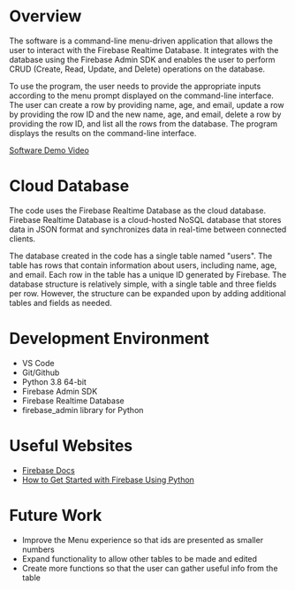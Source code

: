 # Overview

The software is a command-line menu-driven application that allows the user to interact with the Firebase Realtime Database. It integrates with the database using the Firebase Admin SDK and enables the user to perform CRUD (Create, Read, Update, and Delete) operations on the database.

To use the program, the user needs to provide the appropriate inputs according to the menu prompt displayed on the command-line interface. The user can create a row by providing name, age, and email, update a row by providing the row ID and the new name, age, and email, delete a row by providing the row ID, and list all the rows from the database. The program displays the results on the command-line interface.

[Software Demo Video](http://youtube.link.goes.here)

# Cloud Database

The code uses the Firebase Realtime Database as the cloud database. Firebase Realtime Database is a cloud-hosted NoSQL database that stores data in JSON format and synchronizes data in real-time between connected clients.

The database created in the code has a single table named "users". The table has rows that contain information about users, including name, age, and email. Each row in the table has a unique ID generated by Firebase. The database structure is relatively simple, with a single table and three fields per row. However, the structure can be expanded upon by adding additional tables and fields as needed.

# Development Environment

* VS Code
* Git/Github
* Python 3.8 64-bit
* Firebase Admin SDK
* Firebase Realtime Database
* firebase_admin library for Python

# Useful Websites

- [Firebase Docs](https://firebase.google.com/docs)
- [How to Get Started with Firebase Using Python](https://www.freecodecamp.org/news/how-to-get-started-with-firebase-using-python/)

# Future Work

- Improve the Menu experience so that ids are presented as smaller numbers
- Expand functionality to allow other tables to be made and edited
- Create more functions so that the user can gather useful info from the table
